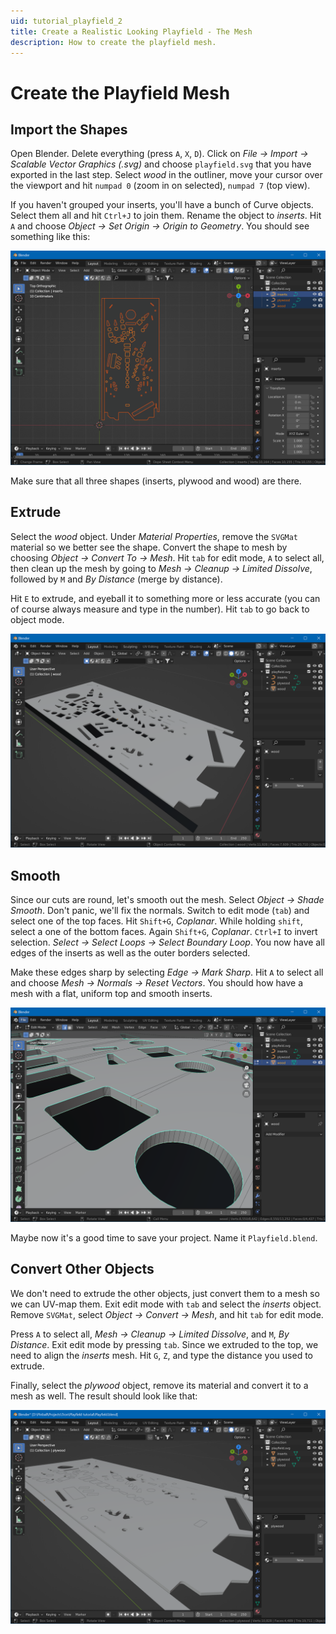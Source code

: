 ```yaml
---
uid: tutorial_playfield_2
title: Create a Realistic Looking Playfield - The Mesh
description: How to create the playfield mesh.
---
```


# Create the Playfield Mesh

## Import the Shapes

Open Blender. Delete everything (press `A`, `X`, `D`). Click on *File -> Import -> Scalable Vector Graphics (.svg)* and choose `playfield.svg` that you have exported in the last step. Select *wood* in the outliner, move your cursor over the viewport and hit `numpad 0` (zoom in on selected), `numpad 7` (top view).

If you haven't grouped your inserts, you'll have a bunch of Curve objects. Select them all and hit `Ctrl+J` to join them. Rename the object to *inserts*. Hit `A` and choose *Object -> Set Origin -> Origin to Geometry*. You should see something like this:

![Imported Shapes](blender-imported.png)

Make sure that all three shapes (inserts, plywood and wood) are there.

## Extrude

Select the *wood* object. Under *Material Properties*, remove the `SVGMat` material so we better see the shape. Convert the shape to mesh by choosing *Object -> Convert To -> Mesh*. Hit `tab` for edit mode, `A` to select all, then clean up the mesh by going to *Mesh -> Cleanup -> Limited Dissolve*, followed by `M` and *By Distance* (merge by distance).

Hit `E` to extrude, and eyeball it to something more or less accurate (you can of course always measure and type in the number). Hit `tab` to go back to object mode.

![Imported Shapes](blender-extruded.png)

## Smooth

Since our cuts are round, let's smooth out the mesh. Select *Object -> Shade Smooth*. Don't panic, we'll fix the normals. Switch to edit mode (`tab`) and select one of the top faces. Hit `Shift+G`, *Coplanar*. While holding `shift`, select a one of the bottom faces. Again `Shift+G`, *Coplanar*. `Ctrl+I` to invert selection. *Select -> Select Loops -> Select Boundary Loop*. You now have all edges of the inserts as well as the outer borders selected.

Make these edges sharp by selecting *Edge -> Mark Sharp*. Hit `A` to select all and choose *Mesh -> Normals -> Reset Vectors*. You should how have a mesh with a flat, uniform top and smooth inserts.

![Smooth Edges](blender-smooth-edges.png)

Maybe now it's a good time to save your project. Name it `Playfield.blend`.

## Convert Other Objects

We don't need to extrude the other objects, just convert them to a mesh so we can UV-map them. Exit edit mode with `tab` and select the *inserts* object. Remove `SVGMat`, select *Object -> Convert -> Mesh*, and hit `tab` for edit mode.

Press `A` to select all, *Mesh -> Cleanup -> Limited Dissolve*, and `M`, *By Distance*. Exit edit mode by pressing `tab`. Since we extruded to the top, we need to align the *inserts* mesh. Hit `G`, `Z`, and type the distance you used to extrude.

Finally, select the *plywood* object, remove its material and convert it to a mesh as well. The result should look like that:

![Mesh Created!](blender-mesh-created.png)

